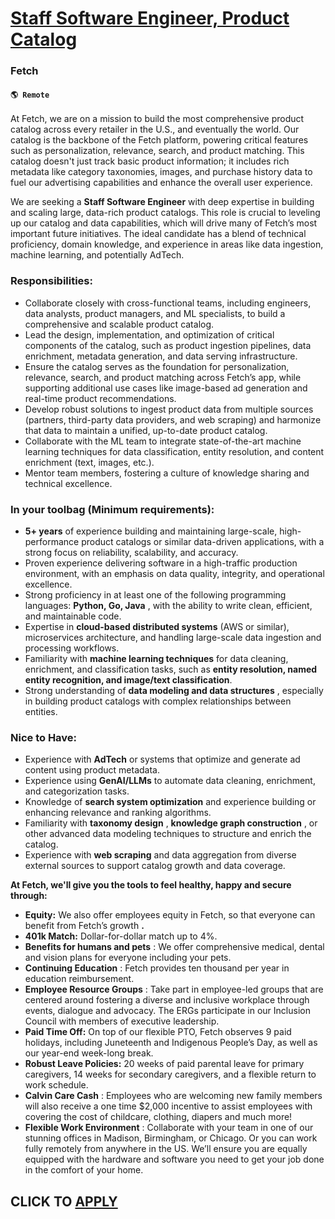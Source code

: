 # [Staff Software Engineer, Product Catalog](https://www.remotewlb.com/apply/staff-software-engineer-product-catalog)  
### Fetch  
#### `🌎 Remote`  

At Fetch, we are on a mission to build the most comprehensive product catalog across every retailer in the U.S., and eventually the world. Our catalog is the backbone of the Fetch platform, powering critical features such as personalization, relevance, search, and product matching. This catalog doesn't just track basic product information; it includes rich metadata like category taxonomies, images, and purchase history data to fuel our advertising capabilities and enhance the overall user experience.

We are seeking a **Staff Software Engineer** with deep expertise in building and scaling large, data-rich product catalogs. This role is crucial to leveling up our catalog and data capabilities, which will drive many of Fetch’s most important future initiatives. The ideal candidate has a blend of technical proficiency, domain knowledge, and experience in areas like data ingestion, machine learning, and potentially AdTech.

### **Responsibilities:**

  * Collaborate closely with cross-functional teams, including engineers, data analysts, product managers, and ML specialists, to build a comprehensive and scalable product catalog.
  * Lead the design, implementation, and optimization of critical components of the catalog, such as product ingestion pipelines, data enrichment, metadata generation, and data serving infrastructure.
  * Ensure the catalog serves as the foundation for personalization, relevance, search, and product matching across Fetch’s app, while supporting additional use cases like image-based ad generation and real-time product recommendations.
  * Develop robust solutions to ingest product data from multiple sources (partners, third-party data providers, and web scraping) and harmonize that data to maintain a unified, up-to-date product catalog.
  * Collaborate with the ML team to integrate state-of-the-art machine learning techniques for data classification, entity resolution, and content enrichment (text, images, etc.).
  * Mentor team members, fostering a culture of knowledge sharing and technical excellence.

### **In your toolbag (Minimum requirements):**

  * **5+ years** of experience building and maintaining large-scale, high-performance product catalogs or similar data-driven applications, with a strong focus on reliability, scalability, and accuracy.
  * Proven experience delivering software in a high-traffic production environment, with an emphasis on data quality, integrity, and operational excellence.
  * Strong proficiency in at least one of the following programming languages: **Python, Go, Java** , with the ability to write clean, efficient, and maintainable code.
  * Expertise in **cloud-based distributed systems** (AWS or similar), microservices architecture, and handling large-scale data ingestion and processing workflows.
  * Familiarity with **machine learning techniques** for data cleaning, enrichment, and classification tasks, such as **entity resolution, named entity recognition, and image/text classification**.
  * Strong understanding of **data modeling and data structures** , especially in building product catalogs with complex relationships between entities.

### **Nice to Have:**

  * Experience with **AdTech** or systems that optimize and generate ad content using product metadata.
  * Experience using **GenAI/LLMs** to automate data cleaning, enrichment, and categorization tasks.
  * Knowledge of **search system optimization** and experience building or enhancing relevance and ranking algorithms.
  * Familiarity with **taxonomy design** , **knowledge graph construction** , or other advanced data modeling techniques to structure and enrich the catalog.
  * Experience with **web scraping** and data aggregation from diverse external sources to support catalog growth and data coverage.

**At Fetch, we'll give you the tools to feel healthy, happy and secure through:**

  * **Equity:** We also offer employees equity in Fetch, so that everyone can benefit from Fetch’s growth **.**
  * **401k Match:** Dollar-for-dollar match up to 4%.
  * **Benefits for humans and pets** : We offer comprehensive medical, dental and vision plans for everyone including your pets.
  * **Continuing Education** : Fetch provides ten thousand per year in education reimbursement.
  * **Employee Resource Groups** : Take part in employee-led groups that are centered around fostering a diverse and inclusive workplace through events, dialogue and advocacy. The ERGs participate in our Inclusion Council with members of executive leadership.
  * **Paid Time Off:** On top of our flexible PTO, Fetch observes 9 paid holidays, including Juneteenth and Indigenous People’s Day, as well as our year-end week-long break. 
  * **Robust Leave Policies:** 20 weeks of paid parental leave for primary caregivers, 14 weeks for secondary caregivers, and a flexible return to work schedule. 
  * **Calvin Care Cash** : Employees who are welcoming new family members will also receive a one time $2,000 incentive to assist employees with covering the cost of childcare, clothing, diapers and much more!
  * **Flexible Work Environment** : Collaborate with your team in one of our stunning offices in Madison, Birmingham, or Chicago. Or you can work fully remotely from anywhere in the US. We’ll ensure you are equally equipped with the hardware and software you need to get your job done in the comfort of your home.

  
## CLICK TO [APPLY](https://www.remotewlb.com/apply/staff-software-engineer-product-catalog)

